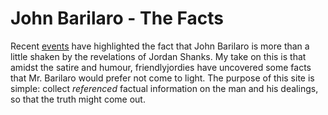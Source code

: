 # John Barilaro - The Facts

Recent [events](https://www.youtube.com/watch?v=OXtq4a8829g) have highlighted the fact that John Barilaro is more than a little shaken by the revelations of Jordan Shanks.  My take on this is that amidst the satire and humour, friendlyjordies have uncovered some facts that Mr. Barilaro would prefer not come to light.  The purpose of this site is simple: collect _referenced_ factual information on the man and his dealings, so that the truth might come out.
